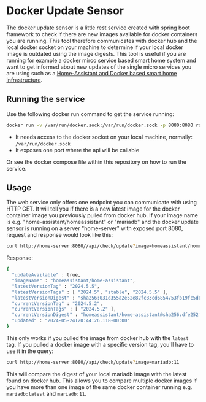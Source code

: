 # Docker Update Sensor

The docker update sensor is a little rest service created with spring boot framework to check if there are new images available for docker containers you are running. 
This tool therefore communicates with docker hub and the local docker socket on your machine to determine if your local docker image is outdated using the image 
digests.
This tool is useful if you are running for example a docker mirco service based smart home system and want to get informed about new updates of the single micro
services you are using such as a [Home-Assistant and Docker based smart home infrastructure](https://github.com/Robert1991/homeassistant_docker_compose).

## Running the service

Use the following docker run command to get the service running:


```bash
docker run -v /var/run/docker.sock:/var/run/docker.sock -p 8080:8080 robert1991/docker-update-sensor
```

- It needs access to the docker socket on your local machine, normally: `/var/run/docker.sock`
- It exposes one port where the api will be callable

Or see the docker compose file within this repository on how to run the service.

## Usage

The web service only offers one endpoint you can communicate with using HTTP GET. It will tell you if there is a new latest image for the docker container image you previously pulled
from docker hub. If your image name is e.g. "home-assistant/homeassistant" or "mariadb" and the docker update sensor is running on a server "home-server" with exposed port 8080, 
request and response would look like this:

```bash
curl http://home-server:8080//api/check/update?image=homeassistant/home-assistant
```

Response:

```bash
{
  "updateAvailable" : true,
  "imageName" : "homeassistant/home-assistant",
  "latestVersionTag" : "2024.5.5",
  "latestVersionTags" : [ "2024.5", "stable", "2024.5.5" ],
  "latestVersionDigest" : "sha256:031d355a2e52e82fc33cd6854753fb19fc5d6a31af6f0f54c277d6f118ad993e",
  "currentVersionTag" : "2024.5.2",
  "currentVersionTags" : [ "2024.5.2" ],
  "currentVersionDigest" : "homeassistant/home-assistant@sha256:dfe252fdd57c929e678e741690e97099a38f9adff8ae87a4a7972a7b8ed61a32",
  "updated" : "2024-05-24T20:44:26.118+00:00"
}
```

This only works if you pulled the image from docker hub with the `latest` tag. If you pulled a docker image with a specific version tag, you'll have to use it in the query:

```bash
curl http://home-server:8080//api/check/update?image=mariadb:11
```

This will compare the digest of your local mariadb image with the latest found on docker hub. This allows you to compare multiple docker images if you have more than 
one image of the same docker container running e.g. `mariadb:latest` and `mariadb:11`.
